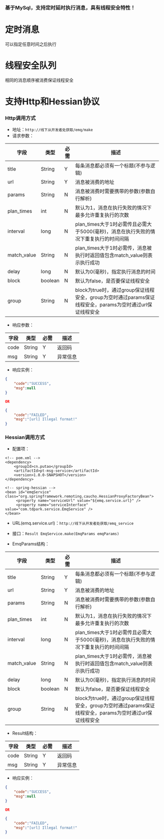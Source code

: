 ### 基于MySql，支持定时延时执行消息，具有线程安全特性！

# 定时消息
可以指定任意时间之后执行

# 线程安全队列
相同的消息顺序被消费保证线程安全

# 支持Http和Hessian协议

### Http调用方式
- 地址：`http://线下从开发者处获取/emq/make`
- 请求参数：

|字段|类型|必需|描述|
| --- | --- | --- | --- |
|title|String|Y|每条消息都必须有一个标题(不参与逻辑)|
|url|String|Y|消息被消费的地址|
|params|String|N|消息被消费时需要携带的参数(参数自行解析)|
|plan_times|int|N|默认为1，消息在执行失败的情况下最多允许重复执行的次数|
|interval|long|N|plan_times大于1时必需传且必需大于5000(毫秒)，消息在执行失败的情况下重复执行的时间间隔|
|match_value|String|N|plan_times大于1时必需传，消息被执行时返回值包含match_value则表示执行成功|
|delay|long|N|默认为0(毫秒)，指定执行消息的时间|
|block|boolean|N|默认为false，是否要保证线程安全|
|group|String|N|block为true时，通过group保证线程安全，group为空时通过params保证线程安全，params为空时通过url保证线程安全|

- 响应参数：

|字段|类型|必需|描述|
| --- | --- | --- | --- |
|code|String|Y|返回码|
|msg|String|Y|异常信息|

- 响应实例：

```json
{
	"code":"SUCCESS",
	"msg":null
}

OR

{
	"code":"FAILED",
	"msg":"[url] Illegal format!"
}
```
### Hessian调用方式
- 配置项：

```
<!-- pom.xml -->
<dependency>
	<groupId>cn.putao</groupId>
	<artifactId>pt-msg-service</artifactId>
	<version>1.0.0-SNAPSHOT</version>
</dependency>

<!-- spring-hessian -->
<bean id="emqService" class="org.springframework.remoting.caucho.HessianProxyFactoryBean">
     <property name="serviceUrl" value="${emq.service.url}" />
     <property name="serviceInterface" value="com.tdpark.service.EmqService" />
</bean>
```
- URL(emq.service.url)：`http://线下从开发者处获取/emq_service`
- 接口：`Result EmqService.make(EmqParams emqParams)`

- EmqParams结构：

|字段|类型|必需|描述|
| --- | --- | --- | --- |
|title|String|Y|每条消息都必须有一个标题(不参与逻辑)|
|url|String|Y|消息被消费的地址|
|params|String|N|消息被消费时需要携带的参数(参数自行解析)|
|plan_times|int|N|默认为1，消息在执行失败的情况下最多允许重复执行的次数|
|interval|long|N|plan_times大于1时必需传且必需大于5000(毫秒)，消息在执行失败的情况下重复执行的时间间隔|
|match_value|String|N|plan_times大于1时必需传，消息被执行时返回值包含match_value则表示执行成功|
|delay|long|N|默认为0(毫秒)，指定执行消息的时间|
|block|boolean|N|默认为false，是否要保证线程安全|
|group|String|N|block为true时，通过group保证线程安全，group为空时通过params保证线程安全，params为空时通过url保证线程安全|

- Result结构：

|字段|类型|必需|描述|
| --- | --- | --- | --- |
|code|String|Y|返回码|
|msg|String|Y|异常信息|

- 响应实例：

```json
{
	"code":"SUCCESS",
	"msg":null
}

OR

{
	"code":"FAILED",
	"msg":"[url] Illegal format!"
}
```
